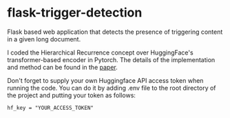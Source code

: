# flask-trigger-detection
Flask based web application that detects the presence of triggering content in a given long document.

I coded the Hierarchical Recurrence concept over HuggingFace's transformer-based encoder in Pytorch. The details of the implementation and method can be found in the [paper](https://arxiv.org/abs/2307.14912).

Don't forget to supply your own Huggingface API access token when running the code. You can do it by adding .env file to the root directory of the project and putting your token as follows:
```
hf_key = "YOUR_ACCESS_TOKEN"
```



